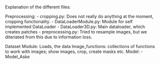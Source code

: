 Explanation of the different files: 

Preprocessing:
    - cropping.py: Does not really do anything at the moment, cropping functionality.
    - DataLoaderModule.py: Module for self implemented DataLoader
    - DataLoader3D.py: Main dataloader, which creates patches
    - preprocessing.py: Tried to resample images, but we diteriated from this due to information loss.

Dataset Module: Loads, the data
Image_functions: collections of functions to work with images; show images, crop, create masks etc. 
Model:
    - Model_Aske